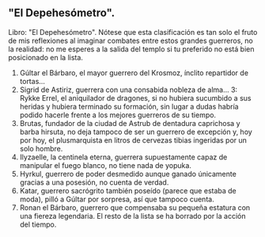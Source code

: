 ## "El Depehesómetro".
Libro: "El Depehesómetro".
Nótese que esta clasificación es tan solo el fruto de mis reflexiones al imaginar combates entre estos grandes guerreros, no la realidad: no me esperes a la salida del templo si tu preferido no está bien posicionado en la lista.
1. Gúltar el Bárbaro, el mayor guerrero del Krosmoz, ínclito repartidor de tortas...
2. Sigrid de Astiriz, guerrera con una consabida nobleza de alma...
3: Rykke Errel, el aniquilador de dragones, si no hubiera sucumbido a sus heridas y hubiera terminado su formación, sin lugar a dudas habría podido hacerle frente a los mejores guerreros de su tiempo.
4. Brutas, fundador de la ciudad de Astrub de dentadura caprichosa y barba hirsuta, no deja tampoco de ser un guerrero de excepción y, hoy por hoy, el plusmarquista en litros de cervezas tibias ingeridas por un solo hombre.
5. Ilyzaelle, la centinela eterna, guerrera supuestamente capaz de manipular el fuego blanco, no tiene nada de yopuka.
6. Hyrkul, guerrero de poder desmedido aunque ganado únicamente gracias a una posesión, no cuenta de verdad.
7. Katar, guerrero sacrógrito también poseído (parece que estaba de moda), pilló a Gúltar por sorpresa, así que tampoco cuenta.
8. Ronan el Bárbaro, guerrero que compensaba su pequeña estatura con una fiereza legendaria.
El resto de la lista se ha borrado por la acción del tiempo.